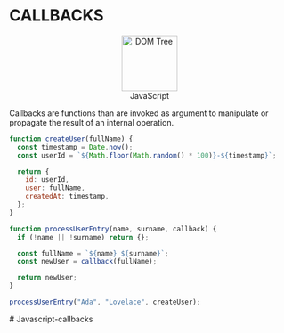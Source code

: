 # CALLBACKS

<figure style="text-align: center">
   <img src="https://upload.wikimedia.org/wikipedia/commons/thumb/6/6a/JavaScript-logo.png/640px-JavaScript-logo.png" alt="DOM Tree" width="100" />
   <figcaption>JavaScript</figcaption>
</figure>

Callbacks are functions than are invoked as argument to manipulate or propagate the result of an internal operation.

```js
function createUser(fullName) {
  const timestamp = Date.now();
  const userId = `${Math.floor(Math.random() * 100)}-${timestamp}`;

  return {
    id: userId,
    user: fullName,
    createdAt: timestamp,
  };
}

function processUserEntry(name, surname, callback) {
  if (!name || !surname) return {};

  const fullName = `${name} ${surname}`;
  const newUser = callback(fullName);

  return newUser;
}

processUserEntry("Ada", "Lovelace", createUser);
```

#   J a v a s c r i p t - c a l l b a c k s 
 
 
